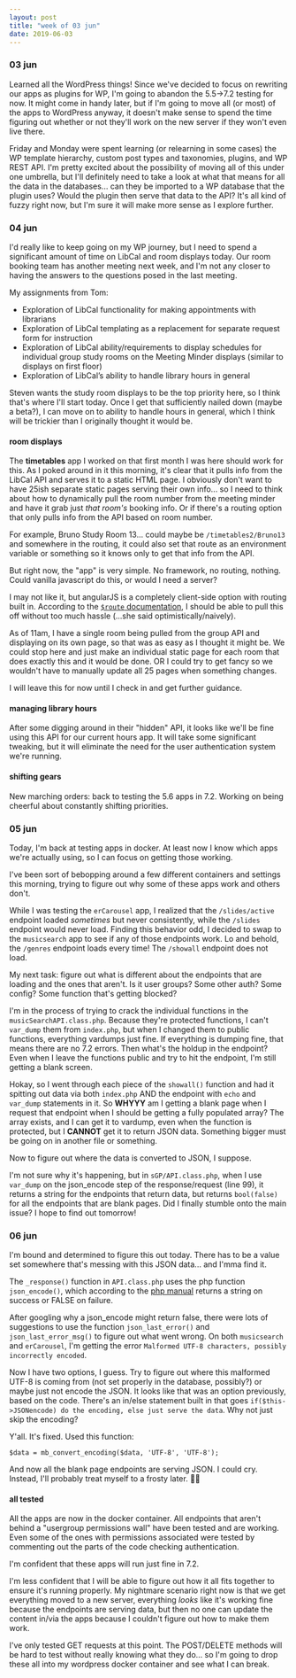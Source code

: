 ```yaml
---
layout: post
title: "week of 03 jun"
date: 2019-06-03
---
```


### 03 jun

Learned all the WordPress things! Since we've decided to focus on rewriting our apps as plugins for WP, I'm going to abandon the 5.5->7.2 testing for now. It might come in handy later, but if I'm going to move all (or most) of the apps to WordPress anyway, it doesn't make sense to spend the time figuring out whether or not they'll work on the new server if they won't even live there.

Friday and Monday were spent learning (or relearning in some cases) the WP template hierarchy, custom post types and taxonomies, plugins, and WP REST API. I'm pretty excited about the possibility of moving all of this under one umbrella, but I'll definitely need to take a look at what that means for all the data in the databases... can they be imported to a WP database that the plugin uses? Would the plugin then serve that data to the API? It's all kind of fuzzy right now, but I'm sure it will make more sense as I explore further.

### 04 jun

I'd really like to keep going on my WP journey, but I need to spend a significant amount of time on LibCal and room displays today. Our room booking team has another meeting next week, and I'm not any closer to having the answers to the questions posed in the last meeting. 

My assignments from Tom:
- Exploration of LibCal functionality for making appointments with librarians
- Exploration of LibCal templating as a replacement for separate request form for instruction
- Exploration of LibCal ability/requirements to display schedules for individual group study rooms on the Meeting Minder displays (similar to displays on first floor)
- Exploration of LibCal’s ability to handle library hours in general

Steven wants the study room displays to be the top priority here, so I think that's where I'll start today. Once I get that sufficiently nailed down (maybe a beta?), I can move on to ability to handle hours in general, which I think will be trickier than I originally thought it would be.

#### room displays

The **timetables** app I worked on that first month I was here should work for this. As I poked around in it this morning, it's clear that it pulls info from the LibCal API and serves it to a static HTML page. I obviously don't want to have 25ish separate static pages serving their own info... so I need to think about how to dynamically pull the room number from the meeting minder and have it grab just *that room's* booking info. Or if there's a routing option that only pulls info from the API based on room number.

For example, Bruno Study Room 13... could maybe be `/timetables2/Bruno13` and somewhere in the routing, it could also set that route as an environment variable or something so it knows only to get that info from the API. 

But right now, the "app" is very simple. No framework, no routing, nothing. Could vanilla javascript do this, or would I need a server?

I may not like it, but angularJS is a completely client-side option with routing built in. According to the [`$route` documentation](https://docs.angularjs.org/api/ngRoute/service/$route#examples), I should be able to pull this off without too much hassle (...she said optimistically/naively).

As of 11am, I have a single room being pulled from the group API and displaying on its own page, so that was as easy as I thought it might be. We could stop here and just make an individual static page for each room that does exactly this and it would be done. OR I could try to get fancy so we wouldn't have to manually update all 25 pages when something changes.

I will leave this for now until I check in and get further guidance.

#### managing library hours

After some digging around in their "hidden" API, it looks like we'll be fine using this API for our current hours app. It will take some significant tweaking, but it will eliminate the need for the user authentication system we're running. 

#### shifting gears

New marching orders: back to testing the 5.6 apps in 7.2. Working on being cheerful about constantly shifting priorities. 

### 05 jun

Today, I'm back at testing apps in docker. At least now I know which apps we're actually using, so I can focus on getting those working.

I've been sort of bebopping around a few different containers and settings this morning, trying to figure out why some of these apps work and others don't. 

While I was testing the `erCarousel` app, I realized that the `/slides/active` endpoint loaded *sometimes* but never consistently, while the `/slides` endpoint would never load. Finding this behavior odd, I decided to swap to the `musicsearch` app to see if any of those endpoints work. Lo and behold, the `/genres` endpoint loads every time! The `/showall` endpoint does not load.

My next task: figure out what is different about the endpoints that are loading and the ones that aren't. Is it user groups? Some other auth? Some config? Some function that's getting blocked?

I'm in the process of trying to crack the individual functions in the `musicSearchAPI.class.php`. Because they're protected functions, I can't `var_dump` them from `index.php`, but when I changed them to public functions, everything vardumps just fine. If everything is dumping fine, that means there are no 7.2 errors. Then what's the holdup in the endpoint? Even when I leave the functions public and try to hit the endpoint, I'm still getting a blank screen.

Hokay, so I went through each piece of the `showall()` function and had it spitting out data via both `index.php` AND the endpoint with `echo` and `var_dump` statements in it. So **WHYYY** am I getting a blank page when I request that endpoint when I should be getting a fully populated array? The array exists, and I can get it to vardump, even when the function is protected, but I **CANNOT** get it to return JSON data. Something bigger must be going on in another file or something.

Now to figure out where the data is converted to JSON, I suppose.

I'm not sure why it's happening, but in `sGP/API.class.php`, when I use `var_dump` on the json_encode step of the response/request (line 99), it returns a string for the endpoints that return data, but returns `bool(false)` for all the endpoints that are blank pages. Did I finally stumble onto the main issue? I hope to find out tomorrow!

### 06 jun

I'm bound and determined to figure this out today. There has to be a value set somewhere that's messing with this JSON data... and I'mma find it.

The `_response()` function in `API.class.php` uses the php function `json_encode()`, which according to the [php manual](https://www.php.net/manual/en/function.json-encode.php) returns a string on success or FALSE on failure. 

After googling why a json_encode might return false, there were lots of suggestions to use the function `json_last_error()` and `json_last_error_msg()` to figure out what went wrong. On both `musicsearch` and `erCarousel`, I'm getting the error `Malformed UTF-8 characters, possibly incorrectly encoded`. 

Now I have two options, I guess. Try to figure out where this malformed UTF-8 is coming from (not set properly in the database, possibly?) or maybe just not encode the JSON. It looks like that was an option previously, based on the code. There's an in/else statement built in that goes `if($this->JSONencode) do the encoding, else just serve the data`. Why not just skip the encoding?

Y'all. It's fixed. Used this function:

```
$data = mb_convert_encoding($data, 'UTF-8', 'UTF-8');
```

And now all the blank page endpoints are serving JSON. I could cry. Instead, I'll probably treat myself to a frosty later. :tada::tada:

#### all tested

All the apps are now in the docker container. All endpoints that aren't behind a "usergroup permissions wall" have been tested and are working. Even some of the ones with permissions associated were tested by commenting out the parts of the code checking authentication. 

I'm confident that these apps will run just fine in 7.2.

I'm less confident that I will be able to figure out how it all fits together to ensure it's running properly. My nightmare scenario right now is that we get everything moved to a new server, everything *looks* like it's working fine because the endpoints are serving data, but then no one can update the content in/via the apps because I couldn't figure out how to make them work. 

I've only tested GET requests at this point. The POST/DELETE methods will be hard to test without really knowing what they do... so I'm going to drop these all into my wordpress docker container and see what I can break. 





